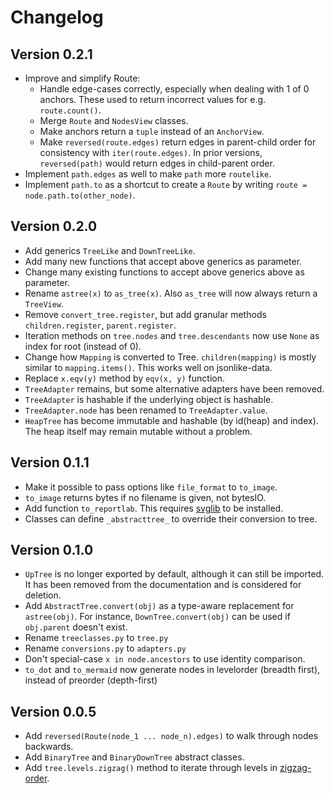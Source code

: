 # Changelog

## Version 0.2.1

* Improve and simplify Route:
  * Handle edge-cases correctly, especially when dealing with 1 of 0 anchors.
    These used to return incorrect values for e.g. `route.count()`.
  * Merge `Route` and `NodesView` classes.
  * Make anchors return a `tuple` instead of an `AnchorView`.
  * Make `reversed(route.edges)` return edges in parent-child order for consistency with `iter(route.edges)`.
    In prior versions, `reversed(path)` would return edges in child-parent order.
* Implement `path.edges` as well to make `path` more `routelike`.
* Implement `path.to` as a shortcut to create a `Route` by writing `route = node.path.to(other_node)`.

## Version 0.2.0

* Add generics `TreeLike` and `DownTreeLike`.
* Add many new functions that accept above generics as parameter.
* Change many existing functions to accept above generics above as parameter.
* Rename `astree(x)` to `as_tree(x)`. Also `as_tree` will now always return a `TreeView`.
* Remove `convert_tree.register`, but add granular methods `children.register`, `parent.register`.
* Iteration methods on `tree.nodes` and `tree.descendants` now use `None` as index for root (instead of 0).
* Change how `Mapping` is converted to Tree. `children(mapping)` is mostly similar to `mapping.items()`. This works well on jsonlike-data.
* Replace `x.eqv(y)` method by `eqv(x, y)` function.
* `TreeAdapter` remains, but some alternative adapters have been removed.
* `TreeAdapter` is hashable if the underlying object is hashable.
* `TreeAdapter.node` has been renamed to `TreeAdapter.value`.
* `HeapTree` has become immutable and hashable (by id(heap) and index). The heap itself may remain mutable without a problem.

## Version 0.1.1

* Make it possible to pass options like `file_format` to `to_image`.
* `to_image` returns bytes if no filename is given, not bytesIO.
* Add function `to_reportlab`. This requires [svglib](https://pypi.org/project/svglib/) to be installed.
* Classes can define `_abstracttree_` to override their conversion to tree.

## Version 0.1.0

* `UpTree` is no longer exported by default, although it can still be imported.
  It has been removed from the documentation and is considered for deletion.
* Add `AbstractTree.convert(obj)` as a type-aware replacement for `astree(obj)`.
  For instance, `DownTree.convert(obj)` can be used if `obj.parent` doesn't exist.
* Rename `treeclasses.py` to `tree.py`
* Rename `conversions.py` to `adapters.py`
* Don't special-case `x in node.ancestors` to use identity comparison.
* `to_dot` and `to_mermaid` now generate nodes in levelorder (breadth first), instead of preorder (depth-first)

## Version 0.0.5

* Add `reversed(Route(node_1 ... node_n).edges)` to walk through nodes backwards.
* Add `BinaryTree` and `BinaryDownTree` abstract classes.
* Add `tree.levels.zigzag()` method to iterate through levels in [zigzag-order](https://www.geeksforgeeks.org/zigzag-tree-traversal/).
